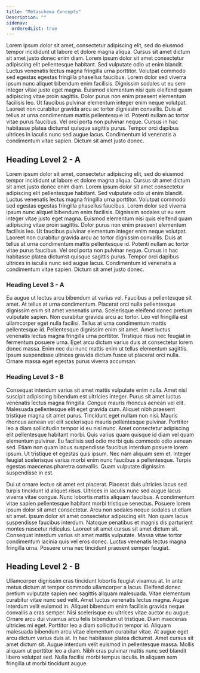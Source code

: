```yaml
---
title: "Metaschema Concepts"
Description: ""
sidenav:
  orderedList: true
---
```


Lorem ipsum dolor sit amet, consectetur adipiscing elit, sed do eiusmod tempor incididunt ut labore et dolore magna aliqua. Cursus sit amet dictum sit amet justo donec enim diam. Lorem ipsum dolor sit amet consectetur adipiscing elit pellentesque habitant. Sed vulputate odio ut enim blandit. Luctus venenatis lectus magna fringilla urna porttitor. Volutpat commodo sed egestas egestas fringilla phasellus faucibus. Lorem dolor sed viverra ipsum nunc aliquet bibendum enim facilisis. Dignissim sodales ut eu sem integer vitae justo eget magna. Euismod elementum nisi quis eleifend quam adipiscing vitae proin sagittis. Dolor purus non enim praesent elementum facilisis leo. Ut faucibus pulvinar elementum integer enim neque volutpat. Laoreet non curabitur gravida arcu ac tortor dignissim convallis. Duis at tellus at urna condimentum mattis pellentesque id. Potenti nullam ac tortor vitae purus faucibus. Vel orci porta non pulvinar neque. Cursus in hac habitasse platea dictumst quisque sagittis purus. Tempor orci dapibus ultrices in iaculis nunc sed augue lacus. Condimentum id venenatis a condimentum vitae sapien. Dictum sit amet justo donec.

## Heading Level 2 - A

Lorem ipsum dolor sit amet, consectetur adipiscing elit, sed do eiusmod tempor incididunt ut labore et dolore magna aliqua. Cursus sit amet dictum sit amet justo donec enim diam. Lorem ipsum dolor sit amet consectetur adipiscing elit pellentesque habitant. Sed vulputate odio ut enim blandit. Luctus venenatis lectus magna fringilla urna porttitor. Volutpat commodo sed egestas egestas fringilla phasellus faucibus. Lorem dolor sed viverra ipsum nunc aliquet bibendum enim facilisis. Dignissim sodales ut eu sem integer vitae justo eget magna. Euismod elementum nisi quis eleifend quam adipiscing vitae proin sagittis. Dolor purus non enim praesent elementum facilisis leo. Ut faucibus pulvinar elementum integer enim neque volutpat. Laoreet non curabitur gravida arcu ac tortor dignissim convallis. Duis at tellus at urna condimentum mattis pellentesque id. Potenti nullam ac tortor vitae purus faucibus. Vel orci porta non pulvinar neque. Cursus in hac habitasse platea dictumst quisque sagittis purus. Tempor orci dapibus ultrices in iaculis nunc sed augue lacus. Condimentum id venenatis a condimentum vitae sapien. Dictum sit amet justo donec.

### Heading Level 3 - A

Eu augue ut lectus arcu bibendum at varius vel. Faucibus a pellentesque sit amet. At tellus at urna condimentum. Placerat orci nulla pellentesque dignissim enim sit amet venenatis urna. Scelerisque eleifend donec pretium vulputate sapien. Non curabitur gravida arcu ac tortor. Leo vel fringilla est ullamcorper eget nulla facilisi. Tellus at urna condimentum mattis pellentesque id. Pellentesque dignissim enim sit amet. Amet luctus venenatis lectus magna fringilla urna porttitor. Tristique risus nec feugiat in fermentum posuere urna. Eget arcu dictum varius duis at consectetur lorem donec massa. Enim nec dui nunc mattis enim ut tellus elementum sagittis. Ipsum suspendisse ultrices gravida dictum fusce ut placerat orci nulla. Ornare massa eget egestas purus viverra accumsan.

### Heading Level 3 - B

Consequat interdum varius sit amet mattis vulputate enim nulla. Amet nisl suscipit adipiscing bibendum est ultricies integer. Purus sit amet luctus venenatis lectus magna fringilla. Congue mauris rhoncus aenean vel elit. Malesuada pellentesque elit eget gravida cum. Aliquet nibh praesent tristique magna sit amet purus. Tincidunt eget nullam non nisi. Mauris rhoncus aenean vel elit scelerisque mauris pellentesque pulvinar. Porttitor leo a diam sollicitudin tempor id eu nisl nunc. Amet consectetur adipiscing elit pellentesque habitant morbi. Quis varius quam quisque id diam vel quam elementum pulvinar. Eu facilisis sed odio morbi quis commodo odio aenean sed. Etiam non quam lacus suspendisse faucibus interdum posuere lorem ipsum. Ut tristique et egestas quis ipsum. Nec nam aliquam sem et. Integer feugiat scelerisque varius morbi enim nunc faucibus a pellentesque. Turpis egestas maecenas pharetra convallis. Quam vulputate dignissim suspendisse in est.

Dui ut ornare lectus sit amet est placerat. Placerat duis ultricies lacus sed turpis tincidunt id aliquet risus. Ultrices in iaculis nunc sed augue lacus viverra vitae congue. Nunc lobortis mattis aliquam faucibus. A condimentum vitae sapien pellentesque habitant morbi tristique senectus. Posuere lorem ipsum dolor sit amet consectetur. Arcu non sodales neque sodales ut etiam sit amet. Ipsum dolor sit amet consectetur adipiscing elit. Non quam lacus suspendisse faucibus interdum. Natoque penatibus et magnis dis parturient montes nascetur ridiculus. Laoreet sit amet cursus sit amet dictum sit. Consequat interdum varius sit amet mattis vulputate. Massa vitae tortor condimentum lacinia quis vel eros donec. Luctus venenatis lectus magna fringilla urna. Posuere urna nec tincidunt praesent semper feugiat.

## Heading Level 2 - B

Ullamcorper dignissim cras tincidunt lobortis feugiat vivamus at. In ante metus dictum at tempor commodo ullamcorper a lacus. Eleifend donec pretium vulputate sapien nec sagittis aliquam malesuada. Vitae elementum curabitur vitae nunc sed velit. Amet luctus venenatis lectus magna. Augue interdum velit euismod in. Aliquet bibendum enim facilisis gravida neque convallis a cras semper. Nisi scelerisque eu ultrices vitae auctor eu augue. Ornare arcu dui vivamus arcu felis bibendum ut tristique. Diam maecenas ultricies mi eget. Porttitor leo a diam sollicitudin tempor id. Aliquam malesuada bibendum arcu vitae elementum curabitur vitae. At augue eget arcu dictum varius duis at. In hac habitasse platea dictumst. Amet cursus sit amet dictum sit. Augue interdum velit euismod in pellentesque massa. Mollis aliquam ut porttitor leo a diam. Nibh cras pulvinar mattis nunc sed blandit libero volutpat sed. Nulla facilisi morbi tempus iaculis. In aliquam sem fringilla ut morbi tincidunt augue.
